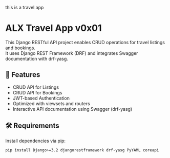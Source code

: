 this is a travel app

# ALX Travel App v0x01

This Django RESTful API project enables CRUD operations for travel listings and bookings.  
It uses Django REST Framework (DRF) and integrates Swagger documentation with drf-yasg.

## 🚀 Features

- CRUD API for Listings  
- CRUD API for Bookings  
- JWT-based Authentication  
- Optimized with viewsets and routers  
- Interactive API documentation using Swagger (drf-yasg)

## 🛠️ Requirements

Install dependencies via pip:

```bash
pip install Django>=3.2 djangorestframework drf-yasg PyYAML coreapi
